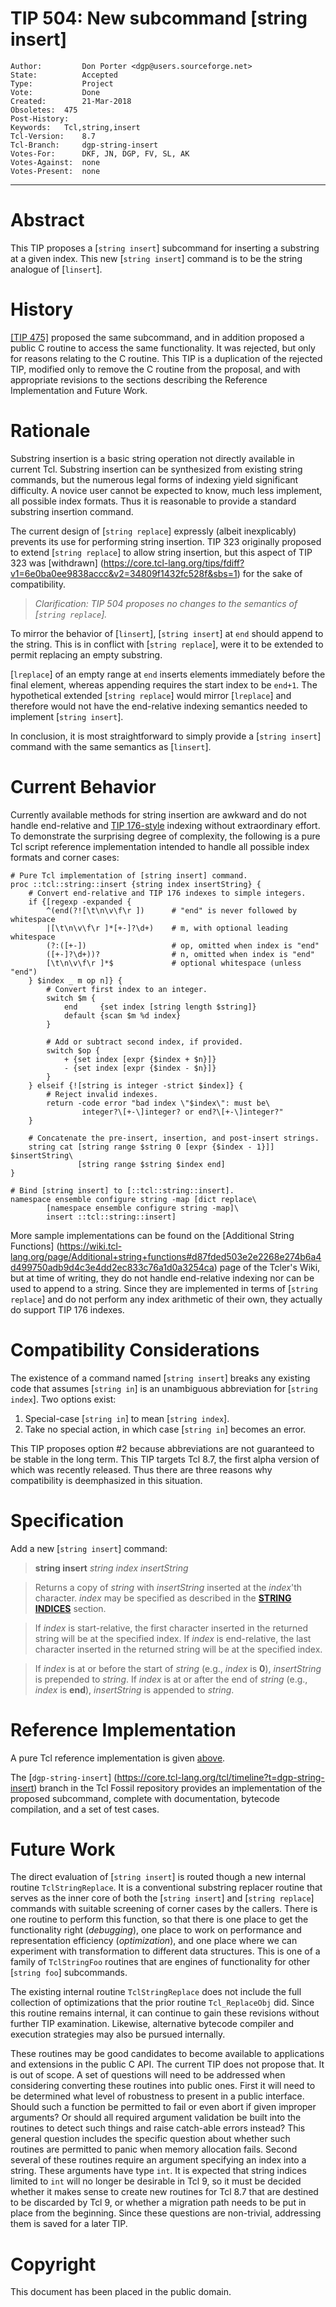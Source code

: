 # TIP 504: New subcommand [string insert]
	Author:         Don Porter <dgp@users.sourceforge.net>
	State:          Accepted
	Type:           Project
	Vote:           Done
	Created:        21-Mar-2018
	Obsoletes:	475
	Post-History:   
	Keywords:	Tcl,string,insert
	Tcl-Version:	8.7
	Tcl-Branch:     dgp-string-insert
	Votes-For:      DKF, JN, DGP, FV, SL, AK
	Votes-Against:  none
	Votes-Present:  none
-----

# Abstract

This TIP proposes a [`string insert`] subcommand for inserting a substring at a
given index.  This new [`string insert`] command is to be the string analogue of
[`linsert`].

# History

[[TIP 475]](475.md) proposed the same subcommand, and in addition proposed
a public C routine to access the same functionality. It was rejected, but
only for reasons relating to the C routine. This TIP is a duplication of
the rejected TIP, modified only to remove the C routine from the proposal,
and with appropriate revisions to the sections describing the Reference
Implementation and Future Work.
 
# Rationale

Substring insertion is a basic string operation not directly available in
current Tcl.  Substring insertion can be synthesized from existing string
commands, but the numerous legal forms of indexing yield significant difficulty.
A novice user cannot be expected to know, much less implement, all possible
index formats.  Thus it is reasonable to provide a standard substring insertion
command.

The current design of [`string replace`] expressly (albeit inexplicably)
prevents its use for performing string insertion.  TIP 323 originally proposed
to extend [`string replace`] to allow string insertion, but this aspect of TIP
323 was [withdrawn]
(https://core.tcl-lang.org/tips/fdiff?v1=6e0ba0ee9838accc&v2=34809f1432fc528f&sbs=1)
for the sake of compatibility.

> *Clarification: TIP 504 proposes no changes to the semantics of [`string
> replace`].*

To mirror the behavior of [`linsert`], [`string insert`] at `end` should append
to the string.  This is in conflict with [`string replace`], were it to be
extended to permit replacing an empty substring.

[`lreplace`] of an empty range at `end` inserts elements immediately before the
final element, whereas appending requires the start index to be `end+1`.  The
hypothetical extended [`string replace`] would mirror [`lreplace`] and therefore
would not have the end-relative indexing semantics needed to implement [`string
insert`].

In conclusion, it is most straightforward to simply provide a [`string insert`]
command with the same semantics as [`linsert`].

# Current Behavior

Currently available methods for string insertion are awkward and do not handle
end-relative and [TIP 176-style](176.md) indexing without extraordinary effort.
To demonstrate the surprising degree of complexity, the following is a pure Tcl
script reference implementation intended to handle all possible index formats
and corner cases:

<a name="ref"></a>

>
    # Pure Tcl implementation of [string insert] command.
    proc ::tcl::string::insert {string index insertString} {
        # Convert end-relative and TIP 176 indexes to simple integers.
        if {[regexp -expanded {
            ^(end(?![\t\n\v\f\r ])      # "end" is never followed by whitespace
            |[\t\n\v\f\r ]*[+-]?\d+)    # m, with optional leading whitespace
            (?:([+-])                   # op, omitted when index is "end"
            ([+-]?\d+))?                # n, omitted when index is "end"
            [\t\n\v\f\r ]*$             # optional whitespace (unless "end")
        } $index _ m op n]} {
            # Convert first index to an integer.
            switch $m {
                end     {set index [string length $string]}
                default {scan $m %d index}
            }
>
            # Add or subtract second index, if provided.
            switch $op {
                + {set index [expr {$index + $n}]}
                - {set index [expr {$index - $n}]}
            }
        } elseif {![string is integer -strict $index]} {
            # Reject invalid indexes.
            return -code error "bad index \"$index\": must be\
                    integer?\[+-\]integer? or end?\[+-\]integer?"
        }
>
        # Concatenate the pre-insert, insertion, and post-insert strings.
        string cat [string range $string 0 [expr {$index - 1}]] $insertString\
                   [string range $string $index end]
    }
>
    # Bind [string insert] to [::tcl::string::insert].
    namespace ensemble configure string -map [dict replace\
            [namespace ensemble configure string -map]\
            insert ::tcl::string::insert]

More sample implementations can be found on the [Additional String Functions]
(https://wiki.tcl-lang.org/page/Additional+string+functions#d87fded503e2e2268e274b6a4d499750adb9d4c3e4dd2ec833c76a1d0a3254ca) page of the Tcler's Wiki, but at time of
writing, they do not handle end-relative indexing nor can be used to append to a
string.  Since they are implemented in terms of [`string replace`] and do not
perform any index arithmetic of their own, they actually do support TIP 176
indexes.

# Compatibility Considerations

The existence of a command named [`string insert`] breaks any existing code that
assumes [`string in`] is an unambiguous abbreviation for [`string index`].  Two
options exist:

1. Special-case [`string in`] to mean [`string index`].
2. Take no special action, in which case [`string in`] becomes an error.

This TIP proposes option #2 because abbreviations are not guaranteed to be
stable in the long term.  This TIP targets Tcl 8.7, the first alpha version of
which was recently released.  Thus there are three reasons why compatibility is
deemphasized in this situation.

# Specification

Add a new [`string insert`] command:

> **string insert** *string index insertString*

> Returns a copy of *string* with *insertString* inserted at the *index*'th
> character.  *index* may be specified as described in the [**STRING
> INDICES**](https://www.tcl-lang.org/man/tcl/TclCmd/string.htm#M54) section.

> If *index* is start-relative, the first character inserted in the returned
> string will be at the specified index.  If *index* is end-relative, the last
> character inserted in the returned string will be at the specified index.

> If *index* is at or before the start of *string* (e.g., *index* is **0**),
> *insertString* is prepended to *string*.  If *index* is at or after the end of
> *string* (e.g., *index* is **end**), *insertString* is appended to *string*.

# Reference Implementation

A pure Tcl reference implementation is given [above](#ref).

The [`dgp-string-insert`]
(https://core.tcl-lang.org/tcl/timeline?t=dgp-string-insert) branch in the Tcl Fossil
repository provides an implementation of the proposed subcommand, complete
with documentation, bytecode compilation, and a set of test cases.

# Future Work

The direct evaluation of [`string insert`] is routed though a new 
internal routine `TclStringReplace`. It is a conventional substring
replacer routine that serves as the inner core of both the
[`string insert`] and [`string replace`] commands with suitable
screening of corner cases by the callers.  There is one routine to
perform this function, so that there is one place to get the 
functionality right (*debugging*), one place to work on performance
and representation efficiency (*optimization*), and one place where
we can experiment with transformation to different data structures.
This is one of a family of `TclStringFoo` routines that are engines
of functionality for other [`string foo`] subcommands.

The existing internal routine `TclStringReplace` does not include
the full collection of optimizations that the prior routine
`Tcl_ReplaceObj` did. Since this routine remains internal, it can
continue to gain these revisions without further TIP examination.
Likewise, alternative bytecode compiler and execution strategies may
also be pursued internally.

These routines may be good candidates to become available to applications
and extensions in the public C API. The current TIP does not propose that.
It is out of scope. A set of questions will need to be addressed when
considering converting these routines into public ones. First it will
need to be determined what level of robustness to present in a public
interface. Should such a function be permitted to fail or even abort
if given improper arguments? Or should all required argument validation
be built into the routines to detect such things and raise catch-able
errors instead? This general question includes the specific question
about whether such routines are permitted to panic when memory allocation
fails. Second several of these routines require an argument specifying
an index into a string. These arguments have type `int`. It is expected
that string indices limited to `int` will no longer be desirable in Tcl 9,
so it must be decided whether it makes sense to create new routines
for Tcl 8.7 that are destined to be discarded by Tcl 9, or whether a
migration path needs to be put in place from the beginning. Since these
questions are non-trivial, addressing them is saved for a later TIP.

# Copyright

This document has been placed in the public domain.

